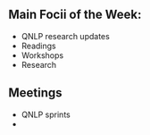 ## Main Focii of the Week:
- QNLP research updates
- Readings
- Workshops
- Research

## Meetings
- QNLP sprints
- 
